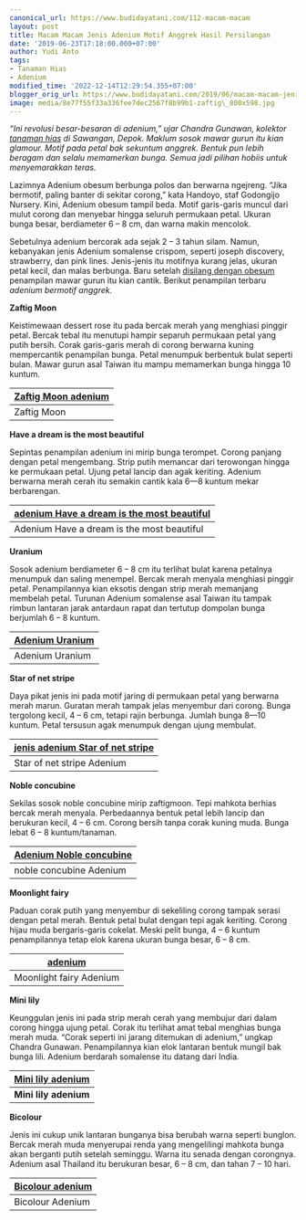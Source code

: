 ```yaml
---
canonical_url: https://www.budidayatani.com/112-macam-macam
layout: post
title: Macam Macam Jenis Adenium Motif Anggrek Hasil Persilangan
date: '2019-06-23T17:18:00.000+07:00'
author: Yudi Anto
tags:
- Tanaman Hias
- Adenium
modified_time: '2022-12-14T12:29:54.355+07:00'
blogger_orig_url: https://www.budidayatani.com/2019/06/macam-macam-jenis-adenium-motif-anggrek.html
image: media/8e77f55f33a336fee7dec2567f8b99b1-zaftig\_800x598.jpg
---
```

*“Ini revolusi besar-besaran di adenium,” ujar Chandra Gunawan, kolektor [tanaman hias](https://www.budidayatani.com/hobi/tanaman-hias) di Sawangan, Depok. Maklum sosok mawar gurun itu kian glamour. Motif pada petal bak sekuntum anggrek. Bentuk pun lebih beragam dan selalu memamerkan bunga. Semua jadi pilihan hobiis untuk menyemarakkan teras.*

Lazimnya Adenium obesum berbunga polos dan berwarna ngejreng. “Jika bermotif, paling banter di sekitar corong,” kata Handoyo, staf Godongijo Nursery. Kini, Adenium obesum tampil beda. Motif garis-garis muncul dari mulut corong dan menyebar hingga seluruh permukaan petal. Ukuran bunga besar, berdiameter 6 – 8 cm, dan warna makin mencolok.

Sebetulnya adenium bercorak ada sejak 2 – 3 tahun silam. Namun, kebanyakan jenis Adenium somalense crispom, seperti joseph discovery, strawberry, dan pink lines. Jenis-jenis itu motifnya kurang jelas, ukuran petal kecil, dan malas berbunga. Baru setelah [disilang dengan obesum](https://www.budidayatani.com/2019/06/euphorbia-cantik-hasil-persilangan-dan.html) penampilan mawar gurun itu kian cantik. Berikut penampilan terbaru *adenium bermotif anggrek.*

**Zaftig Moon**

Keistimewaan dessert rose itu pada bercak merah yang menghiasi pinggir petal. Bercak tebal itu menutupi hampir separuh permukaan petal yang putih bersih. Corak garis-garis merah di corong berwarna kuning mempercantik penampilan bunga. Petal menumpuk berbentuk bulat seperti bulan. Mawar gurun asal Taiwan itu mampu memamerkan bunga hingga 10 kuntum.



| [Zaftig Moon adenium](https://i1.wp.com/1.bp.blogspot.com/-mIvJWOZ1fuo/XQ9OFzfSO-I/AAAAAAAACbY/qZIfIx0lL_0AQitzgBc2hBCjHX6QvbfVgCLcBGAs/s1600/zaftig_800x598.jpg?ssl=1) |
| --- |
| Zaftig Moon |

**Have a dream is the most beautiful**

Sepintas penampilan adenium ini mirip bunga terompet. Corong panjang dengan petal mengembang. Strip putih memancar dari terowongan hingga ke permukaan petal. Ujung petal lancip dan agak keriting. Adenium berwarna merah cerah itu semakin cantik kala 6—8 kuntum mekar berbarengan.



| [adenium Have a dream is the most beautiful](https://i0.wp.com/1.bp.blogspot.com/-8TBNo3yadBY/XQ9NSjz6T4I/AAAAAAAACbM/6OOhLNwzQWIC3yg9puzQao0YTAo87YcpACLcBGAs/s1600/adenium_800x565.jpg?ssl=1) |
| --- |
| Adenium Have a dream is the most beautiful |

**Uranium**

Sosok adenium berdiameter 6 – 8 cm itu terlihat bulat karena petalnya menumpuk dan saling menempel. Bercak merah menyala menghiasi pinggir petal. Penampilannya kian eksotis dengan strip merah memanjang membelah petal. Turunan Adenium somalense asal Taiwan itu tampak rimbun lantaran jarak antardaun rapat dan tertutup dompolan bunga berjumlah 6 – 8 kuntum.



| [Adenium Uranium](https://i1.wp.com/1.bp.blogspot.com/-GGnwdw8i7EY/XQ9Mtgj8sBI/AAAAAAAACbE/BMdRVy1r7jkZ2-E94PpeT252443srl2PwCLcBGAs/s1600/uranium_800x409.jpg?ssl=1) |
| --- |
| Adenium Uranium |

**Star of net stripe**

Daya pikat jenis ini pada motif jaring di permukaan petal yang berwarna merah marun. Guratan merah tampak jelas menyembur dari corong. Bunga tergolong kecil, 4 – 6 cm, tetapi rajin berbunga. Jumlah bunga 8—10 kuntum. Petal tersusun agak menumpuk dengan ujung membulat.



| [jenis adenium Star of net stripe](https://i2.wp.com/1.bp.blogspot.com/-YeCmhWEXTks/XQ9OeWzsRpI/AAAAAAAACbg/xP_QVQzm-F4Z5hKXn_2r9mfW_AfubuwuQCLcBGAs/s1600/Star%2Bof%2Bnet%2Bstripe_800x596.jpg?ssl=1) |
| --- |
| Star of net stripe Adenium |

**Noble concubine**

Sekilas sosok noble concubine mirip zaftigmoon. Tepi mahkota berhias bercak merah menyala. Perbedaannya bentuk petal lebih lancip dan berukuran kecil, 4 – 6 cm. Corong bersih tanpa corak kuning muda. Bunga lebat 6 – 8 kuntum/tanaman.



| [Adenium Noble concubine](https://i2.wp.com/1.bp.blogspot.com/-rQ9RJdoHPGM/XQ9PMZxRMwI/AAAAAAAACbw/nDxJahZ7YSE9ZhUplw9BEIf0spVK6pgYgCLcBGAs/s1600/Noble%2Bconcubine_800x573.jpg?ssl=1) |
| --- |
| noble concubine Adenium |

**Moonlight fairy**

Paduan corak putih yang menyembur di sekeliling corong tampak serasi dengan petal merah. Bentuk petal bulat dengan tepi agak keriting. Corong hijau muda bergaris-garis cokelat. Meski pelit bunga, 4 – 6 kuntum penampilannya tetap elok karena ukuran bunga besar, 6 – 8 cm.



| [adenium](https://i2.wp.com/1.bp.blogspot.com/-DhfSSUHFn_8/XQ9O6lv1N2I/AAAAAAAACbo/308HTJ6YMXsF2CFDapC9EsCOlcMt8lfCACLcBGAs/s1600/Moonlight%2Bfairy_799x600.jpg?ssl=1) |
| --- |
| Moonlight fairy Adenium |

**Mini lily**

Keunggulan jenis ini pada strip merah cerah yang membujur dari dalam corong hingga ujung petal. Corak itu terlihat amat tebal menghias bunga merah muda. “Corak seperti ini jarang ditemukan di adenium,” ungkap Chandra Gunawan. Penampilannya kian elok lantaran bentuk mungil bak bunga lili. Adenium berdarah somalense itu datang dari India.



| [Mini lily adenium](https://i1.wp.com/1.bp.blogspot.com/-ikMANF0tFp0/XQ9PgGG0jCI/AAAAAAAACcI/4CxDjjpJJ-U2JsLKVSGJ_QEUQptnLUg_wCLcBGAs/s1600/mini%2Blily_800x549.jpg?ssl=1) |
| --- |
| **Mini lily adenium** |

**Bicolour**

Jenis ini cukup unik lantaran bunganya bisa berubah warna seperti bunglon. Bercak merah muda menyerupai renda yang mengelilingi mahkota bunga akan berganti putih setelah seminggu. Warna itu senada dengan corongnya. Adenium asal Thailand itu berukuran besar, 6 – 8 cm, dan tahan 7 – 10 hari.



| [Bicolour adenium](https://i0.wp.com/1.bp.blogspot.com/-EFE4UhsTHpI/XQ9PxZRUVTI/AAAAAAAACcQ/K497JN289b4T0wnHwFon8xnjTJNJD7LFwCLcBGAs/s1600/bicolour_800x572.jpg?ssl=1) |
| --- |
| Bicolour Adenium |

 

